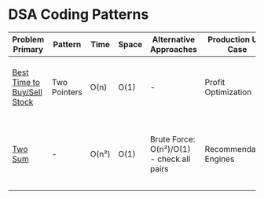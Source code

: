 # DSA Coding Patterns




| Problem Primary | Pattern | Time | Space | Alternative Approaches | Production Use Case | Key Insight | Similar Problems | Edge Cases | Difficulty | Date Solved |
| --- | --- | --- | --- | --- | --- | --- | --- | --- | --- | --- |
| [Best Time to Buy/Sell Stock](https://leetcode.com/problems/best-time-to-buy-and-sell-stock/description/) | Two Pointers | O(n) | O(1) | - | Profit Optimization | - | - | Empty prices, single price, decreasing prices | Easy | 7-15-2025
| [Two Sum](https://leetcode.com/problems/two-sum/description/) | - | O(n²) | O(1) | Brute Force: O(n²)/O(1) - check all pairs<br> | Recommendation Engines | - | - | Empty array, single element, no solution, duplicates | Easy | 7-15-2025
